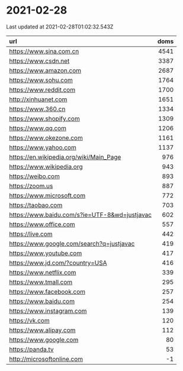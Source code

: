# 2021-02-28

<!-- BEGIN -->
Last updated at 2021-02-28T01:02:32.543Z

url | doms
:- | -:
https://www.sina.com.cn | 4541
https://www.csdn.net | 3387
https://www.amazon.com | 2687
https://www.sohu.com | 1764
https://www.reddit.com | 1700
http://xinhuanet.com | 1651
https://www.360.cn | 1334
https://www.shopify.com | 1309
https://www.qq.com | 1206
https://www.okezone.com | 1161
https://www.yahoo.com | 1137
https://en.wikipedia.org/wiki/Main_Page | 976
https://www.wikipedia.org | 943
https://weibo.com | 893
https://zoom.us | 887
https://www.microsoft.com | 772
https://taobao.com | 703
https://www.baidu.com/s?ie=UTF-8&wd=justjavac | 602
https://www.office.com | 557
https://live.com | 442
https://www.google.com/search?q=justjavac | 419
https://www.youtube.com | 417
https://www.jd.com/?country=USA | 416
https://www.netflix.com | 339
https://www.tmall.com | 295
https://www.facebook.com | 257
https://www.baidu.com | 254
https://www.instagram.com | 139
https://vk.com | 120
https://www.alipay.com | 112
https://www.google.com | 80
https://panda.tv | 53
http://microsoftonline.com | -1
<!-- END -->
